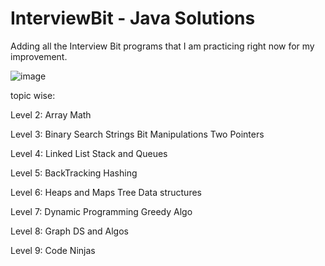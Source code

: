 # InterviewBit - Java Solutions

Adding all the Interview Bit programs that I am practicing right now for my improvement.

![image](https://user-images.githubusercontent.com/52523854/119228628-770c0480-bb31-11eb-9787-7a317e5d3119.png)

topic wise:

Level 2:
  Array
  Math
  
Level 3:
  Binary Search
  Strings
  Bit Manipulations
  Two Pointers
  
Level 4:
  Linked List 
  Stack and Queues

Level 5:
  BackTracking 
  Hashing
  
Level 6:
  Heaps and Maps
  Tree Data structures

Level 7:
   Dynamic Programming
   Greedy Algo
   
Level 8:
  Graph DS and Algos
  
Level 9:
  Code Ninjas
